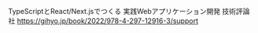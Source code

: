 TypeScriptとReact/Next.jsでつくる 実践Webアプリケーション開発
技術評論社
https://gihyo.jp/book/2022/978-4-297-12916-3/support